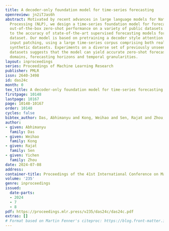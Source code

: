 ```yaml
---
title: A decoder-only foundation model for time-series forecasting
openreview: jn2iTJas6h
abstract: Motivated by recent advances in large language models for Natural Language
  Processing (NLP), we design a time-series foundation model for forecasting whose
  out-of-the-box zero-shot performance on a variety of public datasets comes close
  to the accuracy of state-of-the-art supervised forecasting models for each individual
  dataset. Our model is based on pretraining a decoder style attention model with
  input patching, using a large time-series corpus comprising both real-world and
  synthetic datasets. Experiments on a diverse set of previously unseen forecasting
  datasets suggests that the model can yield accurate zero-shot forecasts across different
  domains, forecasting horizons and temporal granularities.
layout: inproceedings
series: Proceedings of Machine Learning Research
publisher: PMLR
issn: 2640-3498
id: das24c
month: 0
tex_title: A decoder-only foundation model for time-series forecasting
firstpage: 10148
lastpage: 10167
page: 10148-10167
order: 10148
cycles: false
bibtex_author: Das, Abhimanyu and Kong, Weihao and Sen, Rajat and Zhou, Yichen
author:
- given: Abhimanyu
  family: Das
- given: Weihao
  family: Kong
- given: Rajat
  family: Sen
- given: Yichen
  family: Zhou
date: 2024-07-08
address:
container-title: Proceedings of the 41st International Conference on Machine Learning
volume: '235'
genre: inproceedings
issued:
  date-parts:
  - 2024
  - 7
  - 8
pdf: https://proceedings.mlr.press/v235/das24c/das24c.pdf
extras: []
# Format based on Martin Fenner's citeproc: https://blog.front-matter.io/posts/citeproc-yaml-for-bibliographies/
---
```

